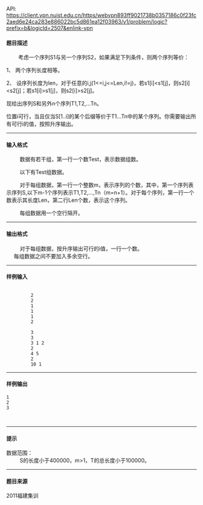 API: https://client.vpn.nuist.edu.cn/https/webvpn893ff9021738b0357186c0f23fc2aed6e24ca283e886022bc5d861ea12f03963/v1/problem/logic?prefix=b&logicId=2507&enlink-vpn

#### 题目描述

        考虑一个序列S1与另一个序列S2，如果满足下列条件，则两个序列等价：

1、 两个序列长度相等。

2、 设序列长度为len，对于任意的i,j(1<=i,j<=Len,i!=j)，若s1\[i\]<s1\[j\]，则s2\[i\]<s2\[j\]；若s1\[i\]>s1\[j\]，则s2\[i\]>s2\[j\]。

现给出序列S和另外n个序列T1,T2,…Tn。

位置i可行，当且仅当S\[1..i\]的某个后缀等价于T1…Tn中的某个序列。你需要输出所有可行i的值，按照升序输出。

---

#### 输入格式

         数据有若干组，第一行一个数Test，表示数据组数。

         以下有Test组数据。

         对于每组数据，第一行一个整数m，表示序列的个数，其中，第一个序列表示序列S,以下m-1个序列表示T1,T2,…,Tn（m=n+1）。对于每个序列，第一行一个数表示其长度Len，第二行Len个数，表示这个序列。

         每组数据用一个空行隔开。

---

#### 输出格式

         对于每组数据，按升序输出可行的i值，一行一个数。  
     每组数据之间不要加入多余空行。

---

#### 样例输入
```
 
         2
         2
         1
         1
         1
         2
 
         3
         3
         3 1 2
         2
         4 5
         2
         10 1

```

---

#### 样例输出
```
1
2
3

 

```

---

#### 提示

  
数据范围：  
         S的长度小于400000，m>1，T的总长度小于100000。

---

#### 题目来源

2011福建集训